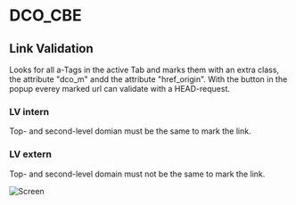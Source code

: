 # DCO_CBE

## Link Validation
Looks for all a-Tags in the active Tab and marks them with an extra class, the attribute "dco_m" andd the attribute "href_origin". With the button in the popup everey marked url can validate with a HEAD-request. 

### LV intern
Top- and second-level domian must be the same to mark the link.

### LV extern
Top- and second-level domain must not be the same to mark the link.

![Screen](https://user-images.githubusercontent.com/7902297/87126693-f3388900-c28c-11ea-9768-99c58614ba1d.jpg)



